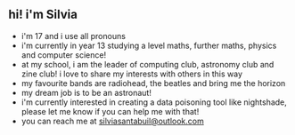 ## hi! i'm Silvia
- i'm 17 and i use all pronouns
- i'm currently in year 13 studying a level maths, further maths, physics and computer science!
- at my school, i am the leader of computing club, astronomy club and zine club! i love to share my interests with others in this way
- my favourite bands are radiohead, the beatles and bring me the horizon
- my dream job is to be an astronaut!
- i'm currently interested in creating a data poisoning tool like nightshade, please let me know if you can help me with that!
- you can reach me at silviasantabuil@outlook.com

